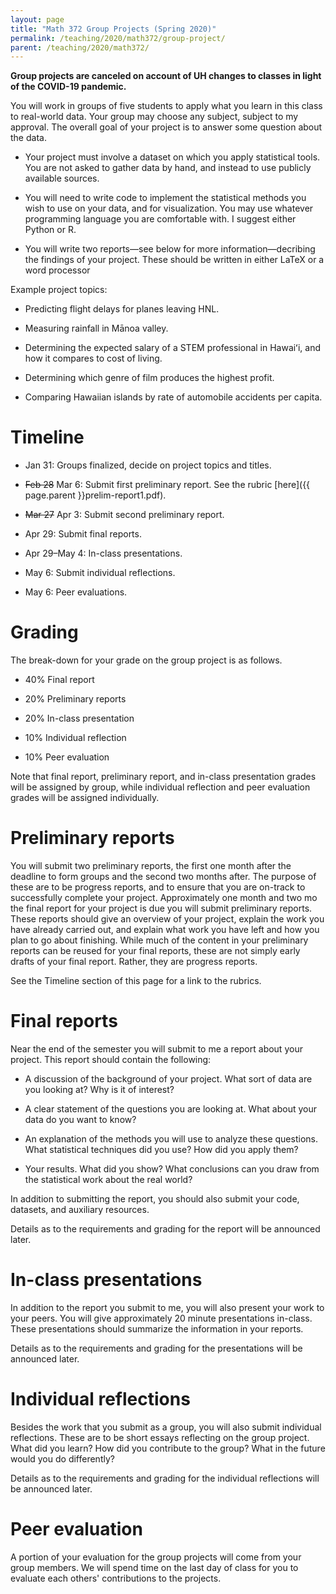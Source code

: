 ```yaml
---
layout: page
title: "Math 372 Group Projects (Spring 2020)"
permalink: /teaching/2020/math372/group-project/
parent: /teaching/2020/math372/	
---
```


**Group projects are canceled on account of UH changes to classes in light of the COVID-19 pandemic.**


You will work in groups of five students to apply what you learn in this class to real-world data. Your group may choose any subject, subject to my approval. The overall goal of your project is to answer some question about the data. 

* Your project must involve a dataset on which you apply statistical tools. You are not asked to gather data by hand, and instead to use publicly available sources.

* You will need to write code to implement the statistical methods you wish to use on your data, and for visualization. You may use whatever programming language you are comfortable with. I suggest either Python or R.

* You will write two reports—see below for more information—decribing the findings of your project. These should be written in either LaTeX or a word processor

Example project topics:

* Predicting flight delays for planes leaving HNL.

* Measuring rainfall in Mānoa valley.

* Determining the expected salary of a STEM professional in Hawaiʻi, and how it compares to cost of living.

* Determining which genre of film produces the highest profit.

* Comparing Hawaiian islands by rate of automobile accidents per capita.

Timeline
========

* Jan 31: Groups finalized, decide on project topics and titles.

* ~~Feb 28~~ Mar 6: Submit first preliminary report. See the rubric [here]({{ page.parent }}prelim-report1.pdf).

* ~~Mar 27~~ Apr 3: Submit second preliminary report.

* Apr 29: Submit final reports.

* Apr 29–May 4: In-class presentations.

* May 6: Submit individual reflections.

* May 6: Peer evaluations.

Grading
=======

The break-down for your grade on the group project is as follows.

* 40% Final report

* 20% Preliminary reports

* 20% In-class presentation

* 10% Individual reflection

* 10% Peer evaluation

Note that final report, preliminary report, and in-class presentation grades will be assigned by group, while individual reflection and peer evaluation grades will be assigned individually.

Preliminary reports
===========

You will submit two preliminary reports, the first one month after the deadline to form groups and the second two months after. The purpose of these are to be progress reports, and to ensure that you are on-track to successfully complete your project. 
Approximately one month and two mo the final report for your project is due you will submit preliminary reports. These reports should give an overview of your project, explain the work you have already carried out, and explain what work you have left and how you plan to go about finishing. While much of the content in your preliminary reports can be reused for your final reports, these are not simply early drafts of your final report. Rather, they are progress reports.

See the Timeline section of this page for a link to the rubrics.

Final reports
=====

Near the end of the semester you will submit to me a report about your project. This report should contain the following:

* A discussion of the background of your project. What sort of data are you looking at? Why is it of interest?

* A clear statement of the questions you are looking at. What about your data do you want to know?

* An explanation of the methods you will use to analyze these questions. What statistical techniques did you use? How did you apply them?

* Your results. What did you show? What conclusions can you draw from the statistical work about the real world?

In addition to submitting the report, you should also submit your code, datasets, and auxiliary resources.

Details as to the requirements and grading for the report will be announced later.


In-class presentations
========

In addition to the report you submit to me, you will also present your work to your peers. You will give approximately 20 minute presentations in-class. These presentations should summarize the information in your reports.

Details as to the requirements and grading for the presentations will be announced later.


Individual reflections
==========

Besides the work that you submit as a group, you will also submit individual reflections. These are to be short essays reflecting on the group project. What did you learn? How did you contribute to the group? What in the future would you do differently?

Details as to the requirements and grading for the individual reflections will be announced later.

Peer evaluation
====

A portion of your evaluation for the group projects will come from your group members. We will spend time on the last day of class for you to evaluate each others' contributions to the projects. 

